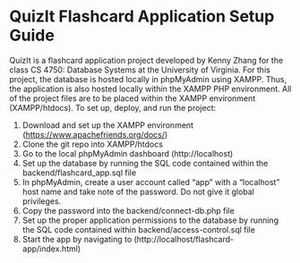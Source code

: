 # QuizIt Flashcard Application Setup Guide
QuizIt is a flashcard application project developed by Kenny Zhang for the class CS 4750: Database Systems at the University of Virginia. For this project, the database is hosted locally in phpMyAdmin using XAMPP. Thus, the application is also hosted locally within the XAMPP PHP environment. All of the project files are to be placed within the XAMPP environment (XAMPP/htdocs). To set up, deploy, and run the project:
1.	Download and set up the XAMPP environment (https://www.apachefriends.org/docs/)
2.	Clone the git repo into XAMPP/htdocs
3.	Go to the local phpMyAdmin dashboard (http://localhost)
4.	Set up the database by running the SQL code contained within the backend/flashcard_app.sql file
5.	In phpMyAdmin, create a user account called “app” with a “localhost” host name and take note of the password. Do not give it global privileges.
6.	Copy the password into the backend/connect-db.php file
7.	Set up the proper application permissions to the database by running the SQL code contained within backend/access-control.sql file
8.	Start the app by navigating to (http://localhost/flashcard-app/index.html)